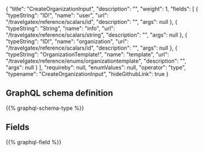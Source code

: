 {
  "title": "CreateOrganizationInput",
  "description": "",
  "weight": 1,
  "fields": [
    {
      "typeString": "ID!",
      "name": "user",
      "url": "/travelgatex/reference/scalars/id",
      "description": "",
      "args": null
    },
    {
      "typeString": "String",
      "name": "info",
      "url": "/travelgatex/reference/scalars/string",
      "description": "",
      "args": null
    },
    {
      "typeString": "ID!",
      "name": "organization",
      "url": "/travelgatex/reference/scalars/id",
      "description": "",
      "args": null
    },
    {
      "typeString": "OrganizationTemplate!",
      "name": "template",
      "url": "/travelgatex/reference/enums/organizationtemplate",
      "description": "",
      "args": null
    }
  ],
  "requireby": null,
  "enumValues": null,
  "operator": "type",
  "typename": "CreateOrganizationInput",
  "hideGithubLink": true
}
## GraphQL schema definition

{{% graphql-schema-type %}}

## Fields

{{% graphql-field %}}
